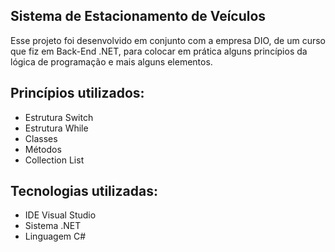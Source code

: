 ## Sistema de Estacionamento de Veículos

Esse projeto foi desenvolvido em conjunto com a empresa DIO, de um curso que fiz em Back-End .NET, para colocar em prática alguns princípios da lógica de programação 
e mais alguns elementos.

## Princípios utilizados:

- Estrutura Switch
- Estrutura While
- Classes
- Métodos
- Collection List

## Tecnologias utilizadas:

- IDE Visual Studio
- Sistema .NET
- Linguagem C#

